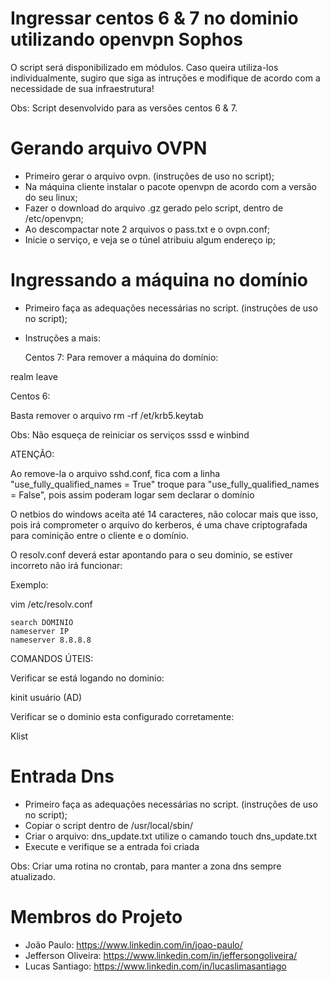 # Ingressar centos 6 & 7 no dominio utilizando openvpn Sophos

  O script será disponibilizado em módulos. Caso queira utiliza-los individualmente, sugiro que siga as intruções e modifique de acordo com a necessidade de sua infraestrutura!
  
  Obs: Script desenvolvido para as versões centos 6 & 7.


# Gerando arquivo OVPN

* Primeiro gerar o arquivo ovpn. (instruções de uso no script);
* Na máquina cliente instalar o pacote openvpn de acordo com a versão do seu linux;
* Fazer o download do arquivo .gz gerado pelo script, dentro de /etc/openvpn;
* Ao descompactar note 2 arquivos o pass.txt e o ovpn.conf;
* Inicie o serviço, e veja se o túnel atribuiu algum endereço ip;

# Ingressando a máquina no domínio

* Primeiro faça as adequações necessárias no script. (instruções de uso no script);
* Instruções a mais:

  Centos 7:
Para remover a máquina do domínio:

realm leave

  Centos 6:
 
 Basta remover o arquivo rm -rf /et/krb5.keytab

Obs: Não esqueça de reiniciar os serviços sssd e winbind

  ATENÇÃO:

  Ao remove-la o arquivo sshd.conf, fica com a linha "use_fully_qualified_names = True" troque para "use_fully_qualified_names = False", pois assim poderam logar sem declarar o domínio
 
   O netbios do windows aceita até 14 caracteres, não colocar mais que isso, pois irá comprometer o arquivo do kerberos, é uma chave criptografada para cominição entre o cliente e o domínio.
  
   O resolv.conf deverá estar apontando para o seu dominio, se estiver incorreto não irá funcionar:
   
   Exemplo:
   
   vim /etc/resolv.conf
    
    search DOMINIO
    nameserver IP
    nameserver 8.8.8.8
   
   COMANDOS ÚTEIS:
  
  Verificar se está logando no dominio:
  
  kinit usuário (AD)
   
   Verificar se o dominio esta configurado corretamente:
   
  Klist


# Entrada Dns 

* Primeiro faça as adequações necessárias no script. (instruções de uso no script);
* Copiar o script dentro de /usr/local/sbin/
* Criar o arquivo: dns_update.txt utilize o camando touch dns_update.txt
* Execute e verifique se a entrada foi criada

Obs: Criar uma rotina no crontab, para manter a zona dns sempre atualizado.

# Membros do Projeto

* João Paulo: https://www.linkedin.com/in/joao-paulo/
* Jefferson Oliveira: https://www.linkedin.com/in/jeffersongoliveira/
* Lucas Santiago: https://www.linkedin.com/in/lucaslimasantiago


